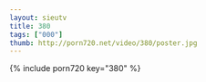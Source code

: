 ```yaml
--- 
layout: sieutv
title: 380
tags: ["000"]
thumb: http://porn720.net/video/380/poster.jpg
---
```

{% include porn720 key="380" %} 
